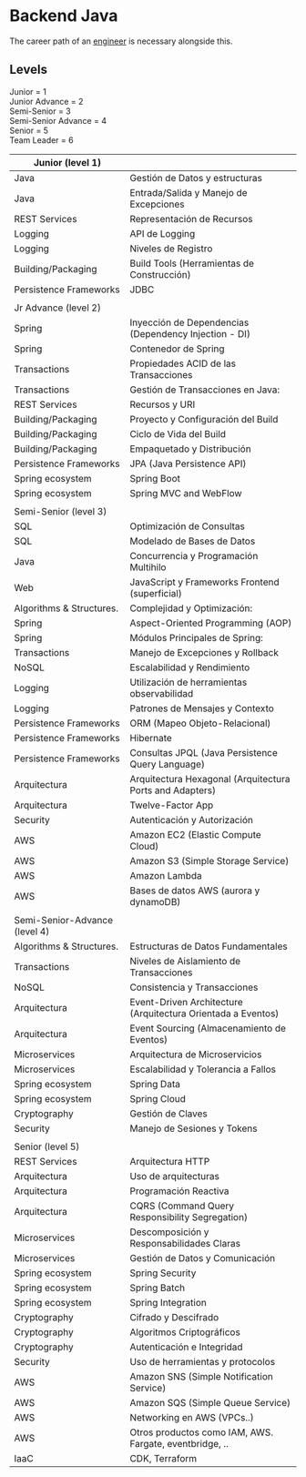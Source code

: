 # Backend Java

The career path of an [engineer](./engineer-competency-matrix.md) is necessary alongside this.

## Levels
Junior = 1  
Junior Advance = 2  
Semi-Senior = 3  
Semi-Senior Advance = 4  
Senior = 5   
Team Leader = 6

| Junior (level 1)              |                                                              |
| ----------------------------- | ------------------------------------------------------------ |
| Java                          | Gestión de Datos y estructuras                               |
| Java                          | Entrada/Salida y Manejo de Excepciones                       |
| REST Services                 | Representación de Recursos                                   |
| Logging                       | API de Logging                                               |
| Logging                       | Niveles de Registro                                          |
| Building/Packaging            | Build Tools (Herramientas de Construcción)                   |
| Persistence Frameworks        | JDBC                                                         |
|                               |                                                              |
| Jr Advance (level 2)          |                                                              |
| Spring                        | Inyección de Dependencias (Dependency Injection - DI)        |
| Spring                        | Contenedor de Spring                                         |
| Transactions                  | Propiedades ACID de las Transacciones                        |
| Transactions                  | Gestión de Transacciones en Java:                            |
| REST Services                 | Recursos y URI                                               |
| Building/Packaging            | Proyecto y Configuración del Build                           |
| Building/Packaging            | Ciclo de Vida del Build                                      |
| Building/Packaging            | Empaquetado y Distribución                                   |
| Persistence Frameworks        | JPA (Java Persistence API)                                   |
| Spring ecosystem              | Spring Boot                                                  |
| Spring ecosystem              | Spring MVC and WebFlow                                       |
|                               |                                                              |
| Semi-Senior (level 3)         |                                                              |
| SQL                           | Optimización de Consultas                                    |
| SQL                           | Modelado de Bases de Datos                                   |
| Java                          | Concurrencia y Programación Multihilo                        |
| Web                           | JavaScript y Frameworks Frontend (superficial)               |
| Algorithms & Structures.      | Complejidad y Optimización:                                  |
| Spring                        | Aspect-Oriented Programming (AOP)                            |
| Spring                        | Módulos Principales de Spring:                               |
| Transactions                  | Manejo de Excepciones y Rollback                             |
| NoSQL                         | Escalabilidad y Rendimiento                                  |
| Logging                       | Utilización de herramientas observabilidad                   |
| Logging                       | Patrones de Mensajes y Contexto                              |
| Persistence Frameworks        | ORM (Mapeo Objeto-Relacional)                                |
| Persistence Frameworks        | Hibernate                                                    |
| Persistence Frameworks        | Consultas JPQL (Java Persistence Query Language)             |
| Arquitectura                  | Arquitectura Hexagonal (Arquitectura Ports and Adapters)     |
| Arquitectura                  | Twelve-Factor App                                            |
| Security                      | Autenticación y Autorización                                 |
| AWS                           | Amazon EC2 (Elastic Compute Cloud)                           |
| AWS                           | Amazon S3 (Simple Storage Service)                           |
| AWS                           | Amazon Lambda                                                |
| AWS                           | Bases de datos AWS (aurora y dynamoDB)                       |
|                               |                                                              |
| Semi-Senior-Advance (level 4) |                                                              |
| Algorithms & Structures.      | Estructuras de Datos Fundamentales                           |
| Transactions                  | Niveles de Aislamiento de Transacciones                      |
| NoSQL                         | Consistencia y Transacciones                                 |
| Arquitectura                  | Event-Driven Architecture (Arquitectura Orientada a Eventos) |
| Arquitectura                  | Event Sourcing (Almacenamiento de Eventos)                   |
| Microservices                 | Arquitectura de Microservicios                               |
| Microservices                 | Escalabilidad y Tolerancia a Fallos                          |
| Spring ecosystem              | Spring Data                                                  |
| Spring ecosystem              | Spring Cloud                                                 |
| Cryptography                  | Gestión de Claves                                            |
| Security                      | Manejo de Sesiones y Tokens                                  |
|                               |                                                              |
| Senior (level 5)              |                                                              |
| REST Services                 | Arquitectura HTTP                                            |
| Arquitectura                  | Uso de arquitecturas                                         |
| Arquitectura                  | Programación Reactiva                                        |
| Arquitectura                  | CQRS (Command Query Responsibility Segregation)              |
| Microservices                 | Descomposición y Responsabilidades Claras                    |
| Microservices                 | Gestión de Datos y Comunicación                              |
| Spring ecosystem              | Spring Security                                              |
| Spring ecosystem              | Spring Batch                                                 |
| Spring ecosystem              | Spring Integration                                           |
| Cryptography                  | Cifrado y Descifrado                                         |
| Cryptography                  | Algoritmos Criptográficos                                    |
| Cryptography                  | Autenticación e Integridad                                   |
| Security                      | Uso de herramientas y protocolos                             |
| AWS                           | Amazon SNS (Simple Notification Service)                     |
| AWS                           | Amazon SQS (Simple Queue Service)                            |
| AWS                           | Networking en AWS (VPCs..)                                   |
| AWS                           | Otros productos como IAM, AWS.<br>Fargate, eventbridge, ..   |
| IaaC                          | CDK, Terraform                                               |
